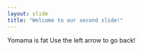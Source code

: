 ```yaml
---
layout: slide
title: "Welcome to our second slide!"
---
```

Yomama is fat
Use the left arrow to go back!
